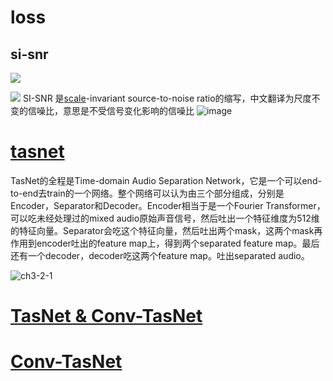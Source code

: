 # loss
## si-snr
![](https://pic2.zhimg.com/80/v2-55feed80e523185d25267fcfb4b21391_720w.jpg)

![](https://pic3.zhimg.com/80/v2-6aafcc5d9412520d02466ee4cbc48e0a_720w.jpg)
SI-SNR 是[scale](https://so.csdn.net/so/search?q=scale&spm=1001.2101.3001.7020)-invariant source-to-noise ratio的缩写，中文翻译为尺度不变的信噪比，意思是不受信号变化影响的信噪比
![image](https://cdn.staticaly.com/gh/andyye1999/image-hosting@master/20220920/image.19zvvnqhaiww.webp)


# [tasnet](https://blog.csdn.net/zjuPeco/article/details/106310790)

TasNet的全程是Time-domain Audio Separation Network，它是一个可以end-to-end去train的一个网络。整个网络可以认为由三个部分组成，分别是Encoder，Separator和Decoder。Encoder相当于是一个Fourier Transformer，可以吃未经处理过的mixed audio原始声音信号，然后吐出一个特征维度为512维的特征向量。Separator会吃这个特征向量，然后吐出两个mask，这两个mask再作用到encoder吐出的feature map上，得到两个separated feature map。最后还有一个decoder，decoder吃这两个feature map。吐出separated audio。

![ch3-2-1](https://img-blog.csdnimg.cn/20200524102818902.png?x-oss-process=image/watermark,type_ZmFuZ3poZW5naGVpdGk,shadow_10,text_aHR0cHM6Ly9ibG9nLmNzZG4ubmV0L3pqdVBlY28=,size_16,color_FFFFFF,t_70#pic_center)

# [TasNet & Conv-TasNet](https://zhuanlan.zhihu.com/p/101235440)

# [Conv-TasNet](https://blog.csdn.net/wjrenxinlei/article/details/107018571?ops_request_misc=%257B%2522request%255Fid%2522%253A%2522163651850816780265422153%2522%252C%2522scm%2522%253A%252220140713.130102334..%2522%257D&request_id=163651850816780265422153&biz_id=0&utm_medium=distribute.pc_search_result.none-task-blog-2~all~sobaiduend~default-2-107018571.pc_search_result_control_group&utm_term=Conv-TasNet&spm=1018.2226.3001.4187)
